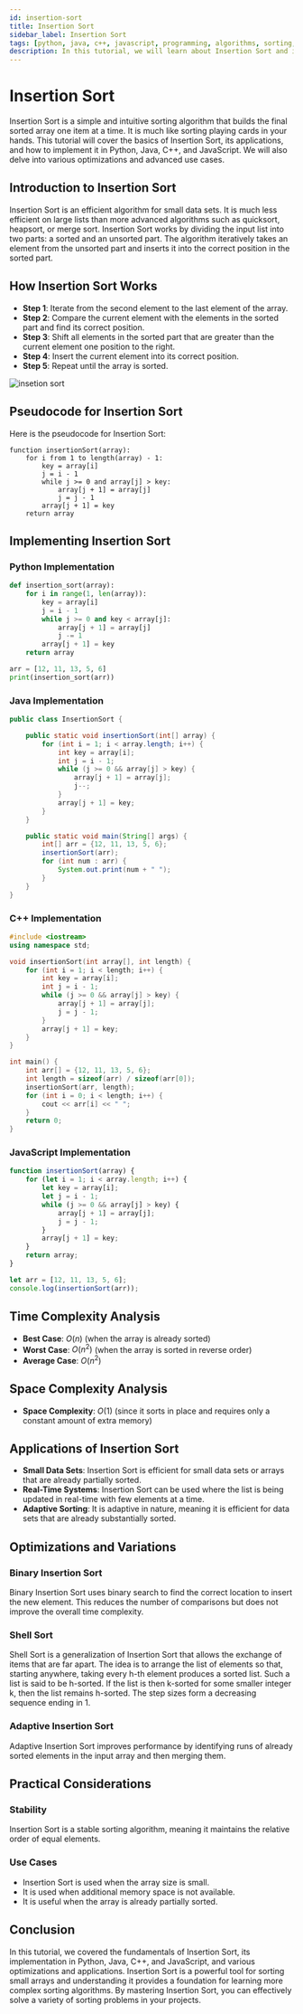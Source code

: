 ```yaml
---
id: insertion-sort
title: Insertion Sort 
sidebar_label: Insertion Sort 
tags: [python, java, c++, javascript, programming, algorithms, sorting, data structures, tutorial, in-depth]
description: In this tutorial, we will learn about Insertion Sort and its implementation in Python, Java, C++, and JavaScript with detailed explanations and examples.
---
```


# Insertion Sort

Insertion Sort is a simple and intuitive sorting algorithm that builds the final sorted array one item at a time. It is much like sorting playing cards in your hands. This tutorial will cover the basics of Insertion Sort, its applications, and how to implement it in Python, Java, C++, and JavaScript. We will also delve into various optimizations and advanced use cases.

## Introduction to Insertion Sort

Insertion Sort is an efficient algorithm for small data sets. It is much less efficient on large lists than more advanced algorithms such as quicksort, heapsort, or merge sort. Insertion Sort works by dividing the input list into two parts: a sorted and an unsorted part. The algorithm iteratively takes an element from the unsorted part and inserts it into the correct position in the sorted part.

## How Insertion Sort Works

- **Step 1**: Iterate from the second element to the last element of the array.
- **Step 2**: Compare the current element with the elements in the sorted part and find its correct position.
- **Step 3**: Shift all elements in the sorted part that are greater than the current element one position to the right.
- **Step 4**: Insert the current element into its correct position.
- **Step 5**: Repeat until the array is sorted.

![insetion sort](https://runestone.academy/ns/books/published/pythonds/_images/insertionsort.png)

## Pseudocode for Insertion Sort

Here is the pseudocode for Insertion Sort:

```
function insertionSort(array):
    for i from 1 to length(array) - 1:
        key = array[i]
        j = i - 1
        while j >= 0 and array[j] > key:
            array[j + 1] = array[j]
            j = j - 1
        array[j + 1] = key
    return array
```

## Implementing Insertion Sort

### Python Implementation

```python
def insertion_sort(array):
    for i in range(1, len(array)):
        key = array[i]
        j = i - 1
        while j >= 0 and key < array[j]:
            array[j + 1] = array[j]
            j -= 1
        array[j + 1] = key
    return array

arr = [12, 11, 13, 5, 6]
print(insertion_sort(arr))
```

### Java Implementation

```java
public class InsertionSort {

    public static void insertionSort(int[] array) {
        for (int i = 1; i < array.length; i++) {
            int key = array[i];
            int j = i - 1;
            while (j >= 0 && array[j] > key) {
                array[j + 1] = array[j];
                j--;
            }
            array[j + 1] = key;
        }
    }

    public static void main(String[] args) {
        int[] arr = {12, 11, 13, 5, 6};
        insertionSort(arr);
        for (int num : arr) {
            System.out.print(num + " ");
        }
    }
}
```

### C++ Implementation

```cpp
#include <iostream>
using namespace std;

void insertionSort(int array[], int length) {
    for (int i = 1; i < length; i++) {
        int key = array[i];
        int j = i - 1;
        while (j >= 0 && array[j] > key) {
            array[j + 1] = array[j];
            j = j - 1;
        }
        array[j + 1] = key;
    }
}

int main() {
    int arr[] = {12, 11, 13, 5, 6};
    int length = sizeof(arr) / sizeof(arr[0]);
    insertionSort(arr, length);
    for (int i = 0; i < length; i++) {
        cout << arr[i] << " ";
    }
    return 0;
}
```

### JavaScript Implementation

```javascript
function insertionSort(array) {
    for (let i = 1; i < array.length; i++) {
        let key = array[i];
        let j = i - 1;
        while (j >= 0 && array[j] > key) {
            array[j + 1] = array[j];
            j = j - 1;
        }
        array[j + 1] = key;
    }
    return array;
}

let arr = [12, 11, 13, 5, 6];
console.log(insertionSort(arr));
```

## Time Complexity Analysis

- **Best Case**: $O(n)$ (when the array is already sorted)
- **Worst Case**: $O(n^2)$ (when the array is sorted in reverse order)
- **Average Case**: $O(n^2)$

## Space Complexity Analysis

- **Space Complexity**: $O(1)$ (since it sorts in place and requires only a constant amount of extra memory)

## Applications of Insertion Sort

- **Small Data Sets**: Insertion Sort is efficient for small data sets or arrays that are already partially sorted.
- **Real-Time Systems**: Insertion Sort can be used where the list is being updated in real-time with few elements at a time.
- **Adaptive Sorting**: It is adaptive in nature, meaning it is efficient for data sets that are already substantially sorted.

## Optimizations and Variations

### Binary Insertion Sort

Binary Insertion Sort uses binary search to find the correct location to insert the new element. This reduces the number of comparisons but does not improve the overall time complexity.

### Shell Sort

Shell Sort is a generalization of Insertion Sort that allows the exchange of items that are far apart. The idea is to arrange the list of elements so that, starting anywhere, taking every h-th element produces a sorted list. Such a list is said to be h-sorted. If the list is then k-sorted for some smaller integer k, then the list remains h-sorted. The step sizes form a decreasing sequence ending in 1.

### Adaptive Insertion Sort

Adaptive Insertion Sort improves performance by identifying runs of already sorted elements in the input array and then merging them.

## Practical Considerations

### Stability

Insertion Sort is a stable sorting algorithm, meaning it maintains the relative order of equal elements.

### Use Cases

- Insertion Sort is used when the array size is small.
- It is used when additional memory space is not available.
- It is useful when the array is already partially sorted.

## Conclusion

In this tutorial, we covered the fundamentals of Insertion Sort, its implementation in Python, Java, C++, and JavaScript, and various optimizations and applications. Insertion Sort is a powerful tool for sorting small arrays and understanding it provides a foundation for learning more complex sorting algorithms. By mastering Insertion Sort, you can effectively solve a variety of sorting problems in your projects.